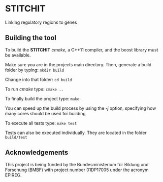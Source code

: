 # STITCHIT
Linking regulatory regions to genes

## Building the tool
To build the **STITCHIT** *cmake*, a C++11 compiler, and the boost library must be available.

Make sure you are in the projects main directory. Then, generate a build folder by typing:
`mkdir build`

Change into that folder:
`cd build`

To run *cmake* type:
`cmake ..`

To finally build the project type:
`make`

You can speed up the build process by using the *-j* option, specifying how many cores should be used for building

To execute all tests type:
`make test`

Tests can also be executed individually. They are located in the folder
`build/test`


## Acknowledgements
This project is being funded by the Bundesministerium für Bildung und Forschung (BMBF) with project number 01DP17005 under the acronym EPIREG.
